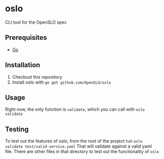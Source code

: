 # oslo

CLI tool for the OpenSLO spec

## Prerequisites

- [Go](https://golang.org/)

## Installation

1. Checkout this repository
1. Install oslo with `go get github.com/OpenSLO/oslo`

## Usage

Right now, the only function is `validate`, which you can call with `oslo validate`

## Testing

To test out the features of oslo, from the root of the project run
`oslo validate test/valid-service.yaml`
That will validate against a valid yaml file.  There are other files in that
directory to test out the functionality of `oslo`

